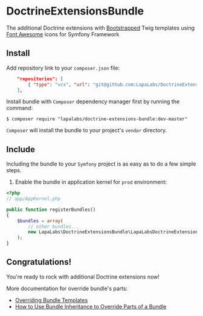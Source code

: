 # DoctrineExtensionsBundle

The additional Doctrine extensions with [Bootstrapped][1] Twig templates
using [Font Awesome][2] icons for Symfony Framework

## Install

Add repository link to your `composer.json` file:

``` json
    "repositories": [
        { "type": "vcs", "url": "git@github.com:LapaLabs/DoctrineExtensionsBundle.git" }
    ],
```

Install bundle with `Composer` dependency manager first by running the command:

`$ composer require "lapalabs/doctrine-extensions-bundle:dev-master"`

`Composer` will install the bundle to your project's `vendor` directory.

## Include

Including the bundle to your `Symfony` project is as easy as to do a few simple steps.

1) Enable the bundle in application kernel for `prod` environment:

``` php
<?php
// app/AppKernel.php

public function registerBundles()
{
    $bundles = array(
        // other bundles...
        new LapaLabs\DoctrineExtensionsBundle\LapaLabsDoctrineExtensionsBundle(),
    );
}
```

## Congratulations!

You're ready to rock with additional Doctrine extensions now!

More documentation for override bundle's parts:
* [Overriding Bundle Templates][3]
* [How to Use Bundle Inheritance to Override Parts of a Bundle][4]


[1]: http://getbootstrap.com/
[2]: http://fortawesome.github.io/Font-Awesome/
[3]: http://symfony.com/doc/current/book/templating.html#overriding-bundle-templates
[4]: http://symfony.com/doc/current/cookbook/bundles/inheritance.html
